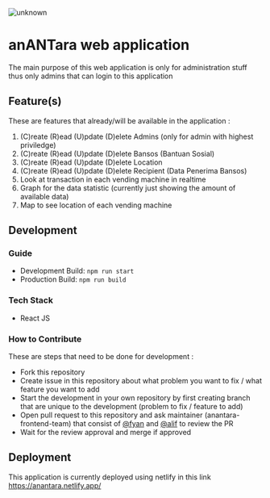 ![unknown](https://user-images.githubusercontent.com/18365721/121312543-af805080-c92f-11eb-9e56-123e0c7c79f0.png)

# **anANTara** web application

The main purpose of this web application is only for administration stuff thus only admins that can login to this application

## Feature(s)

These are features that already/will be available in the application :

1. (C)reate (R)ead (U)pdate (D)elete Admins (only for admin with highest priviledge)
2. (C)reate (R)ead (U)pdate (D)elete Bansos (Bantuan Sosial)
3. (C)reate (R)ead (U)pdate (D)elete Location
4. (C)reate (R)ead (U)pdate (D)elete Recipient (Data Penerima Bansos)
5. Look at transaction in each vending machine in realtime
6. Graph for the data statistic (currently just showing the amount of available data)
7. Map to see location of each vending machine

## Development

### Guide

- Development Build: `npm run start`
- Production Build: `npm run build`

### Tech Stack

- React JS

### How to Contribute

These are steps that need to be done for development :
- Fork this repository
- Create issue in this repository about what problem you want to fix / what feature you want to add
- Start the development in your own repository by first creating branch that are unique to the development (problem to fix / feature to add)
- Open pull request to this repository and ask maintainer (anantara-frontend-team) that consist of [@fyan](https://github.com/ianfyan) and [@alif](https://github.com/alifsiregar) to review the PR
- Wait for the review approval and merge if approved

## Deployment

This application is currently deployed using netlify in this link https://anantara.netlify.app/
